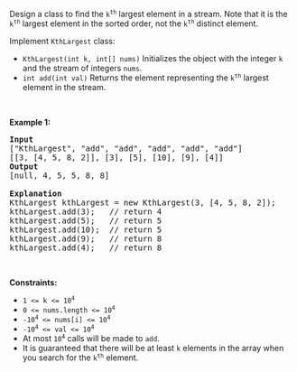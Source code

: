 Design a class to find&nbsp;the <code>k<sup>th</sup></code> largest element in a stream. Note that it is the <code>k<sup>th</sup></code> largest element in the sorted order, not the <code>k<sup>th</sup></code> distinct element.

Implement&nbsp;`` KthLargest ``&nbsp;class:

*   `` KthLargest(int k, int[] nums) ``&nbsp;Initializes the object with the integer `` k `` and the stream of integers `` nums ``.
*   `` int add(int val) ``&nbsp;Returns the element representing the <code>k<sup>th</sup></code> largest element in the stream.

&nbsp;

__Example 1:__

<pre>
<strong>Input</strong>
["KthLargest", "add", "add", "add", "add", "add"]
[[3, [4, 5, 8, 2]], [3], [5], [10], [9], [4]]
<strong>Output</strong>
[null, 4, 5, 5, 8, 8]

<strong>Explanation</strong>
KthLargest kthLargest = new KthLargest(3, [4, 5, 8, 2]);
kthLargest.add(3);   // return 4
kthLargest.add(5);   // return 5
kthLargest.add(10);  // return 5
kthLargest.add(9);   // return 8
kthLargest.add(4);   // return 8
</pre>

&nbsp;

__Constraints:__

*   <code>1 &lt;= k &lt;= 10<sup>4</sup></code>
*   <code>0 &lt;= nums.length &lt;= 10<sup>4</sup></code>
*   <code>-10<sup>4</sup> &lt;= nums[i] &lt;= 10<sup>4</sup></code>
*   <code>-10<sup>4</sup> &lt;= val &lt;= 10<sup>4</sup></code>
*   At most <code>10<sup>4</sup></code> calls will be made to `` add ``.
*   It is guaranteed that there will be at least `` k `` elements in the array when you search for the <code>k<sup>th</sup></code> element.